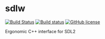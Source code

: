 # sdlw
[![Build Status](https://travis-ci.com/JankoDedic/sdlw.svg?branch=master)](https://travis-ci.com/JankoDedic/sdlw)
[![Build status](https://ci.appveyor.com/api/projects/status/uljl3tk9hsnma2nt?svg=true)](https://ci.appveyor.com/project/JankoDedic/sdlw)
[![GitHub license](https://img.shields.io/badge/license-MIT-blue.svg)](https://raw.githubusercontent.com/jankodedic/sdlw/master/LICENSE)

Ergonomic C++ interface for SDL2
